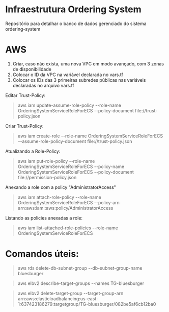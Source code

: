 # Infraestrutura Ordering System
Repositório para detalhar o banco de dados gerenciado do sistema ordering-system

# AWS
1. Criar, caso não exista, uma nova VPC em modo avançado, com 3 zonas de disponibilidade
2. Colocar o ID da VPC na variável declarada no vars.tf
3. Colocar os IDs das 3 primeiras subredes públicas nas variáveis declaradas no arquivo vars.tf


Editar Trust-Policy:
> aws iam update-assume-role-policy --role-name OrderingSystemServiceRoleForECS --policy-document file://trust-policy.json

Criar Trust-Policy:
> aws iam create-role --role-name OrderingSystemServiceRoleForECS --assume-role-policy-document file://trust-policy.json

Atualizando a Role-Policy:
> aws iam put-role-policy --role-name OrderingSystemServiceRoleForECS --policy-name OrderingSystemServiceRoleForECS --policy-document file://permission-policy.json

Anexando a role com a policy "AdministratorAccess"
> aws iam attach-role-policy --role-name OrderingSystemServiceRoleForECS --policy-arn arn:aws:iam::aws:policy/AdministratorAccess

Listando as policies anexadas a role:
> aws iam list-attached-role-policies --role-name OrderingSystemServiceRoleForECS


# Comandos úteis:
> aws rds delete-db-subnet-group --db-subnet-group-name bluesburger

> aws elbv2 describe-target-groups --names TG-bluesburger

> aws elbv2 delete-target-group --target-group-arn arn:aws:elasticloadbalancing:us-east-1:637423186279:targetgroup/TG-bluesburger/082be5af6cb12ba0